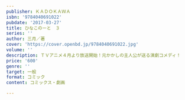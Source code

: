 ```yaml
---
publisher: ＫＡＤＯＫＡＷＡ
isbn: '9784040691022'
pubdate: '2017-03-27'
title: ひなこのーと　３
series: ''
author: 三月／著
cover: 'https://cover.openbd.jp/9784040691022.jpg'
volume: ''
description: ＴＶアニメ４月より放送開始！元かかしの主人公が送る演劇コメディ！
price: '600'
genre: ''
target: 一般
format: コミック
content: コミックス・劇画

---
```

